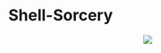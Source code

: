 # Shell-Sorcery



<center>

  <img src="https://avatars.githubusercontent.com/u/151399704?s=400&u=d19079500aac2a0635787a41c61c773be8003496&v=4"/>  
  
</center>


